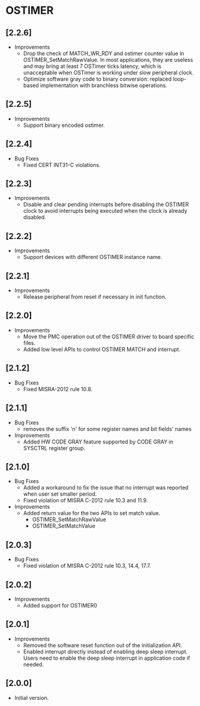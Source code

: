 # OSTIMER

## [2.2.6]

- Improvements
  - Drop the check of MATCH_WR_RDY and ostimer counter value in OSTIMER_SetMatchRawValue. In most applications, they are useless and may bring at least 7 OSTimer ticks latency, which is unacceptable when OSTimer is working under slow peripheral clock.
  - Optimize software gray code to binary conversion: replaced loop-based implementation with branchless bitwise operations.

## [2.2.5]

- Improvements
  - Support binary encoded ostimer.

## [2.2.4]

- Bug Fixes
  - Fixed CERT INT31-C violations.

## [2.2.3]

- Improvements
  - Disable and clear pending interrupts before disabling the OSTIMER clock to avoid interrupts being
    executed when the clock is already disabled.

## [2.2.2]

- Improvements
  - Support devices with different OSTIMER instance name.

## [2.2.1]

- Improvements
  - Release peripheral from reset if necessary in init function.

## [2.2.0]

- Improvements
  - Move the PMC operation out of the OSTIMER driver to board specific files.
  - Added low level APIs to control OSTIMER MATCH and interrupt.

## [2.1.2]

- Bug Fixes
  - Fixed MISRA-2012 rule 10.8.

## [2.1.1]

- Bug Fixes
  - removes the suffix 'n' for some register names and bit fields' names
- Improvements
  - Added HW CODE GRAY feature supported by CODE GRAY in SYSCTRL register group.

## [2.1.0]

- Bug Fixes
  - Added a workaround to fix the issue that no interrupt was reported when user set smaller period.
  - Fixed violation of MISRA C-2012 rule 10.3 and 11.9.
- Improvements
  - Added return value for the two APIs to set match value.
    - OSTIMER_SetMatchRawValue
    - OSTIMER_SetMatchValue

## [2.0.3]

- Bug Fixes
  - Fixed violation of MISRA C-2012 rule 10.3, 14.4, 17.7.

## [2.0.2]

- Improvements
  - Added support for OSTIMER0

## [2.0.1]

- Improvements
  - Removed the software reset function out of the initialization API.
  - Enabled interrupt directly instead of enabling deep sleep interrupt. Users need to enable the deep sleep
    interrupt in application code if needed.

## [2.0.0]

- Initial version.
